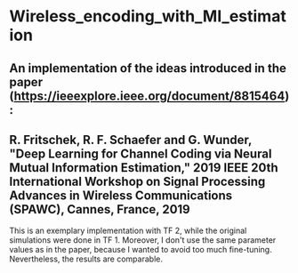 # Wireless_encoding_with_MI_estimation

An implementation of the ideas introduced in the paper (https://ieeexplore.ieee.org/document/8815464):
--
R. Fritschek, R. F. Schaefer and G. Wunder, "Deep Learning for Channel Coding via Neural Mutual Information Estimation," 2019 IEEE 20th International Workshop on Signal Processing Advances in Wireless Communications (SPAWC), Cannes, France, 2019
--

This is an exemplary implementation with TF 2, while the original simulations were done in TF 1.
Moreover, I don't use the same parameter values as in the paper, because I wanted to avoid too much fine-tuning.
Nevertheless, the results are comparable.
